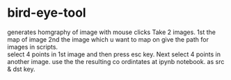 # bird-eye-tool
generates homgraphy of image with mouse clicks
Take 2 images.
1st the  map of image 2nd the image which u want to map on 
give the path  for images in scripts.  
select 4 points in 1st image and then press esc key. Next select 4 points in another image.
use the the resulting co ordintates at ipynb notebook. as src & dst key.
